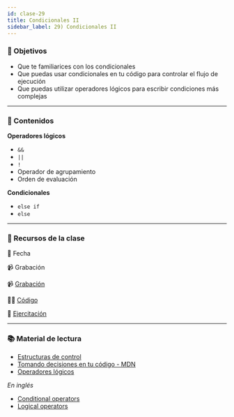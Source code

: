 ```yaml
---
id: clase-29
title: Condicionales II
sidebar_label: 29) Condicionales II
---
```


### 🏁 Objetivos

- Que te familiarices con los condicionales
- Que puedas usar condicionales en tu código para controlar el flujo de ejecución
- Que puedas utilizar operadores lógicos para escribir condiciones más complejas

---

### 📝 Contenidos

**Operadores lógicos**

- `&&`
- `||`
- `!`
- Operador de agrupamiento
- Orden de evaluación

**Condicionales**

- `else if`
- `else`

---

### 🚀 Recursos de la clase

📆 Fecha

📹 Grabación

📹 [Grabación](http://www.zoom.com)

👩‍💻 [Código](https://www.notion.so/pabloh/www.github.com)

💪 [Ejercitación](http://www.github.com)

---

### 📚 Material de lectura

- [Estructuras de control](https://frontend.adaitw.org/docs/js/js04)
- [Tomando decisiones en tu código - MDN](https://developer.mozilla.org/es/docs/Learn/JavaScript/Building_blocks/conditionals)
- [Operadores lógicos](https://developer.mozilla.org/es/docs/Web/JavaScript/Referencia/Operadores/Operadores_l%C3%B3gicos)

_En inglés_

- [Conditional operators](https://javascript.info/ifelse)
- [Logical operators](https://javascript.info/logical-operators)
